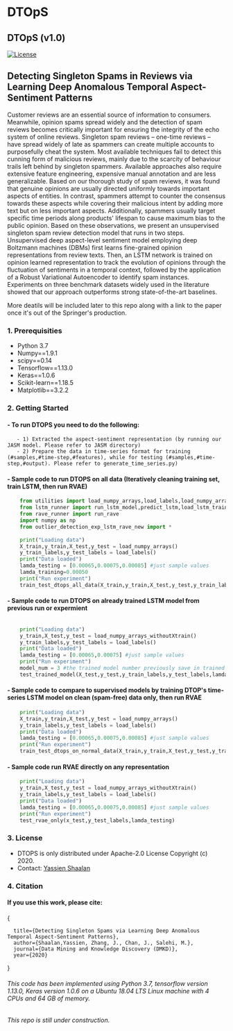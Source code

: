 # DTOpS
## DTOpS (v1.0)
[![License](https://img.shields.io/badge/License-Apache%202.0-blue.svg)](https://opensource.org/licenses/Apache-2.0)

## Detecting Singleton Spams in Reviews via Learning Deep Anomalous Temporal Aspect-Sentiment Patterns

Customer reviews are an essential source of information to consumers. 
Meanwhile, opinion spams spread widely and the detection of spam reviews becomes critically important for ensuring the integrity of the echo system of online reviews.
Singleton spam reviews – one-time reviews – have spread widely of late as spammers can create multiple accounts to purposefully cheat the system. 
Most available techniques fail to detect this cunning form of malicious reviews, mainly due to the scarcity of behaviour trails left behind by singleton spammers. 
Available approaches also require extensive feature engineering, expensive manual annotation and are less generalizable. 
Based on our thorough study of spam reviews, it was found that genuine opinions are usually directed uniformly towards important aspects of entities. 
In contrast, spammers attempt to counter the consensus towards these aspects while covering their malicious intent by adding more text but on less important aspects. 
Additionally, spammers usually target specific time periods along products' lifespan to cause maximum bias to the public opinion. Based on these observations, we present an unsupervised singleton spam review detection model that runs in two steps. 
Unsupervised deep aspect-level sentiment model employing deep Boltzmann machines (DBMs) first learns fine-grained opinion representations from review texts. 
Then, an LSTM network is trained on opinion learned representation to track the evolution of opinions through the fluctuation of sentiments in a temporal context, followed by the application of a Robust Variational Autoencoder to identify spam instances. Experiments on three benchmark datasets widely used in the literature showed that our approach outperforms strong state-of-the-art baselines.

More deatils will be included later to this repo along with a link to the paper once it's out of the Springer's production. 
### 1. Prerequisities
- Python 3.7
- Numpy==1.9.1
- scipy==0.14
- Tensorflow==1.13.0
- Keras==1.0.6 
- Scikit-learn==1.18.5
- Matplotlib==3.2.2
	
### 2. Getting Started
#### - To run DTOPS you need to do the following:
       - 1) Extracted the aspect-sentiment representation (by running our JASM model. Please refer to JASM directory)
       - 2) Prepare the data in time-series format for training (#samples,#time-step,#features), while for testing (#samples,#time-step,#output). Please refer to generate_time_series.py)
#### - Sample code to run DTOPS on all data (Iteratively cleaning training set, train LSTM, then run RVAE)
```python
	from utilities import load_numpy_arrays,load_labels,load_numpy_arrays_withoutXtrain
	from lstm_runner import run_lstm_model,predict_lstm,load_lstm_trained_model
	from rave_runner import run_rave
	import numpy as np
	from outlier_detection_exp_lstm_rave_new import *
	
	print("Loading data")
	X_train,y_train,X_test,y_test = load_numpy_arrays()
	y_train_labels,y_test_labels = load_labels()
	print("Data loaded")
	lamda_testing = [0.00065,0.00075,0.00085] #just sample values
	lamda_training=0.00050
	print("Run experiment")
	train_test_dtops_all_data(X_train,y_train,X_test,y_test,y_train_labels,y_test_labels,lamda_testing,lamda_training)
```
#### - Sample code to run DTOPS on already trained LSTM model from previous run or expermient
```python
	
	print("Loading data")
	y_train,X_test,y_test = load_numpy_arrays_withoutXtrain()
	y_train_labels,y_test_labels = load_labels()
	print("Data loaded")
	lamda_testing = [0.00065,0.00075] #just sample values
	print("Run experiment")
	model_num = 3 #the trained model number previously save in trained models directory
	test_trained_model(X_test,y_test,y_train_labels,y_test_labels,lamda_list,model_num)
```
#### - Sample code to compare to supervised models by training DTOP's time-series LSTM model on clean (spam-free) data only, then run RVAE 
```python	
	print("Loading data")
	X_train,y_train,X_test,y_test = load_numpy_arrays()
	y_train_labels,y_test_labels = load_labels()
	print("Data loaded")
	lamda_testing = [0.00065,0.00075,0.00085] #just sample values
	print("Run experiment")
	train_test_dtops_on_normal_data(X_train,y_train,X_test,y_test,y_train_labels,y_test_labels,lamda_list)
```

#### - Sample code run RVAE directly on any representation 
```python	
	print("Loading data")
	y_train,X_test,y_test = load_numpy_arrays_withoutXtrain()
	y_train_labels,y_test_labels = load_labels()
	print("Data loaded")
	lamda_testing = [0.00065,0.00075,0.00085] #just sample values
	print("Run experiment")
	test_rvae_only(x_test,y_test_labels,lamda_testing)
```
### 3. License
-	DTOPS is only distributed under Apache-2.0 License Copyright (c) 2020.
-	Contact: [Yassien Shaalan](mailto:yassien@gmail.com?subject=[GitHub]%20Requesting%20information%20Source/Data%20DTOpS%20Repo)
### 4. Citation
#### If you use this work, please cite:
{
```  
  title={Detecting Singleton Spams via Learning Deep Anomalous Temporal Aspect-Sentiment Patterns},
  author={Shaalan,Yassien, Zhang, J., Chan, J., Salehi, M.},
  journal={Data Mining and Knowledge Discovery (DMKD)},
  year={2020}
```
}

###### This code has been implemented using Python 3.7, tensorflow version 1.13.0, Keras version 1.0.6 on a Ubuntu 18.04 LTS Linux machine with 4 CPUs and 64 GB of memory. 
###### This repo is still under construction.
